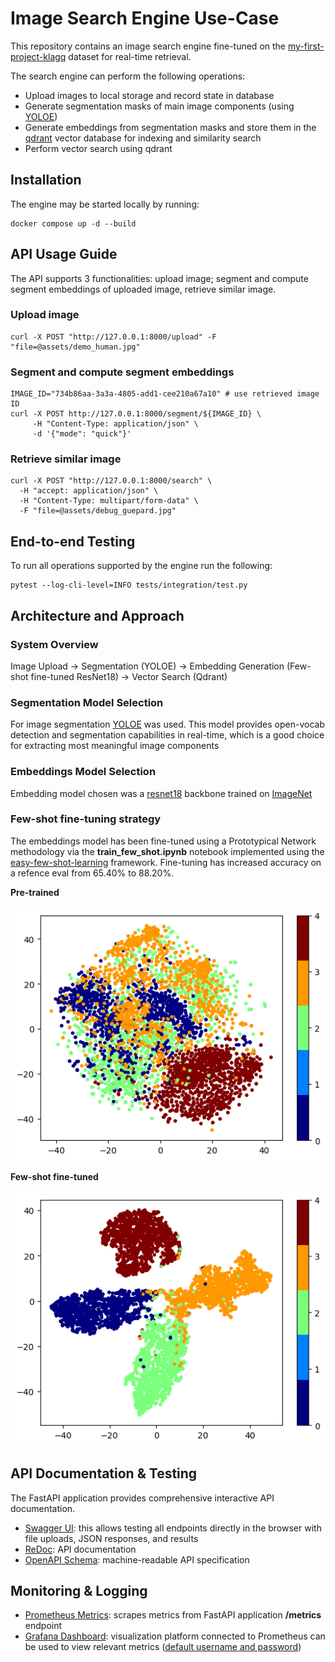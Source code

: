 # Image Search Engine Use-Case
This repository contains an image search engine fine-tuned on the [my-first-project-klagq](https://universe.roboflow.com/azza-te8hj/my-first-project-klagq) dataset for real-time retrieval.

The search engine can perform the following operations:

 - Upload images to local storage and record state in database
 - Generate segmentation masks of main image components (using [YOLOE](https://docs.ultralytics.com/models/yoloe/))
 - Generate embeddings from segmentation masks and store them in the [qdrant](https://qdrant.tech/) vector database for indexing and similarity search 
 - Perform vector search using qdrant

## Installation
The engine may be started locally by running:
```
docker compose up -d --build
```

## API Usage Guide
The API supports 3 functionalities: upload image; segment and compute segment embeddings of uploaded image, retrieve similar image.
### Upload image
```
curl -X POST "http://127.0.0.1:8000/upload" -F "file=@assets/demo_human.jpg"
```
### Segment and compute segment embeddings
```
IMAGE_ID="734b86aa-3a3a-4805-add1-cee210a67a10" # use retrieved image ID
curl -X POST http://127.0.0.1:8000/segment/${IMAGE_ID} \
     -H "Content-Type: application/json" \
     -d '{"mode": "quick"}'
```
### Retrieve similar image
```
curl -X POST "http://127.0.0.1:8000/search" \
  -H "accept: application/json" \
  -H "Content-Type: multipart/form-data" \
  -F "file=@assets/debug_guepard.jpg"
```


## End-to-end Testing
To run all operations supported by the engine run the following:
```
pytest --log-cli-level=INFO tests/integration/test.py
```



## Architecture and Approach

### System Overview
Image Upload → Segmentation (YOLOE) → Embedding Generation (Few-shot fine-tuned ResNet18) → Vector Search (Qdrant)

### Segmentation Model Selection
For image segmentation [YOLOE](https://docs.ultralytics.com/models/yoloe/) was used. This model provides open-vocab detection and segmentation capabilities in real-time, which is a good choice for extracting most meaningful image components


### Embeddings Model Selection
Embedding model chosen was a [resnet18](https://docs.pytorch.org/vision/main/models/generated/torchvision.models.resnet18.html) backbone trained on [ImageNet](https://www.image-net.org/)

### Few-shot fine-tuning strategy

The embeddings model has been fine-tuned using a Prototypical Network methodology via the **train_few_shot.ipynb** notebook implemented using the [easy-few-shot-learning](https://github.com/sicara/easy-few-shot-learning) framework. Fine-tuning has increased accuracy on a refence eval from 65.40% to 88.20%.

**Pre-trained**

![](assets/model_pre_trained.png)


**Few-shot fine-tuned**

![](assets/model_fine_tuned.png)

## API Documentation & Testing
The FastAPI application provides comprehensive interactive API documentation.

- [Swagger UI](http://127.0.0.1:8000/docs): this allows testing all endpoints directly in the browser with file uploads, JSON responses, and results
- [ReDoc](http://127.0.0.1:8000/redoc): API documentation
- [OpenAPI Schema](http://127.0.0.1:8000/openapi.json): machine-readable API specification


## Monitoring & Logging

- [Prometheus Metrics](http://localhost:9090): scrapes metrics from FastAPI application **/metrics** endpoint
- [Grafana Dashboard](http://localhost:3000): visualization platform connected to Prometheus can be used to view relevant metrics ([default username and password](https://signoz.io/guides/what-is-the-default-username-and-password-for-grafana-login-page/#grafanas-default-username-and-password))